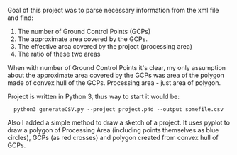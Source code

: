 Goal of this project was to parse necessary information from the xml file and find:

1. The number of Ground Control Points (GCPs)
2. The approximate area covered by the GCPs.
3. The effective area covered by the project (processing area)
4. The ratio of these two areas

When with number of Ground Control Points it's clear, my only assumption about the approximate area covered by the GCPs was area of the polygon made of convex hull of the GCPs.
Processing area - just area of polygon.

Project is written in Python 3, thus way to start it would be:

```
  python3 generateCSV.py --project project.p4d --output somefile.csv
```

Also I added a simple method to draw a sketch of a project. It uses pyplot to draw a polygon of Processing Area (including points themselves as blue circles), GCPs (as red crosses) and polygon created from convex hull of GCPs.
